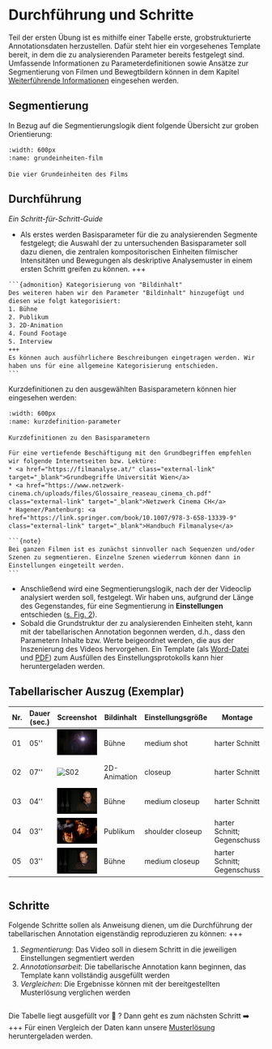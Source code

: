 # Durchführung und Schritte
Teil der ersten Übung ist es mithilfe einer Tabelle erste, grobstrukturierte Annotationsdaten herzustellen. Dafür steht hier ein vorgesehenes Template bereit, in dem die zu analysierenden Parameter bereits festgelegt sind. Umfassende Informationen zu Parameterdefinitionen sowie Ansätze zur Segmentierung von Filmen und Bewegtbildern können in dem Kapitel [Weiterführende Informationen](../Kapitel_I/weiterführende_Informationen) eingesehen werden. 
## Segmentierung
In Bezug auf die Segmentierungslogik dient folgende Übersicht zur groben Orientierung:
```{figure} ../assets/Vier-Grundeinheiten-des-Films.png
:width: 600px
:name: grundeinheiten-film

Die vier Grundeinheiten des Films
```
## Durchführung
*Ein Schritt-für-Schritt-Guide*
* Als erstes werden Basisparameter für die zu analysierenden Segmente festgelegt; die Auswahl der zu untersuchenden Basisparameter soll dazu dienen, die zentralen kompositorischen Einheiten filmischer Intensitäten und Bewegungen als deskriptive Analysemuster in einem ersten Schritt greifen zu können.
+++
````{margin}
```{admonition} Kategorisierung von "Bildinhalt"
Des weiteren haben wir den Parameter "Bildinhalt" hinzugefügt und diesen wie folgt kategorisiert: 
1. Bühne
2. Publikum
3. 2D-Animation
4. Found Footage
5. Interview
+++
Es können auch ausführlichere Beschreibungen eingetragen werden. Wir haben uns für eine allgemeine Kategorisierung entschieden.
```
````

Kurzdefinitionen zu den ausgewählten Basisparametern können hier eingesehen werden:
```{figure} ../assets/Kurzdefinition-Parameter.png
:width: 600px
:name: kurzdefinition-parameter

Kurzdefinitionen zu den Basisparametern
```
```{seealso}
Für eine vertiefende Beschäftigung mit den Grundbegriffen empfehlen wir folgende Internetseiten bzw. Lektüre:
* <a href="https://filmanalyse.at/" class="external-link" target="_blank">Grundbegriffe Universität Wien</a>
* <a href="https://www.netzwerk-cinema.ch/uploads/files/Glossaire_reaseau_cinema_ch.pdf" class="external-link" target="_blank">Netzwerk Cinema CH</a>
* Hagener/Pantenburg: <a href="https://link.springer.com/book/10.1007/978-3-658-13339-9" class="external-link" target="_blank">Handbuch Filmanalyse</a>
```
````{margin}
```{note}
Bei ganzen Filmen ist es zunächst sinnvoller nach Sequenzen und/oder Szenen zu segmentieren. Einzelne Szenen wiederrum können dann in Einstellungen eingeteilt werden.
```
````
* Anschließend wird eine Segmentierungslogik, nach der der Videoclip analysiert werden soll, festgelegt. Wir haben uns, aufgrund der Länge des Gegenstandes, für eine Segmentierung in **Einstellungen** entschieden ([s. Fig. 2](#grundeinheiten-film)). 
* Sobald die Grundstruktur der zu analysierenden Einheiten steht, kann mit der tabellarischen Annotation begonnen werden, d.h., dass den Parametern Inhalte bzw. Werte beigeordnet werden, die aus der Inszenierung des Videos hervorgehen. Ein Template (als [Word-Datei](../assets/Tabellarische-Annotation-Template-Quadriga.docx) und [PDF](../assets/Tabellarische-Annotation-Template-Quadriga.pdf)) zum Ausfüllen des Einstellungsprotokolls kann hier heruntergeladen werden.
## Tabellarischer Auszug (Exemplar)
| Nr. | Dauer (sec.) | Screenshot | Bildinhalt | Einstellungsgröße | Montage | Kamera | Ton/Musik | Farbe | Licht |
|-----|--------------|------------|------------|--------------------|-------------------|----------------------------------|-----------|-------|-------|
| 01  | 05'' |![S01](../assets/S01.png)| Bühne | medium shot        | harter Schnitt   | low-angle; Fahrt: leicht>links     | Dialog/Rede (onscreen) | schwarz | dunkel |
| 02  | 07'' | ![S02](../assets/S02.png) | 2D-Animation | closeup           | harter Schnitt   | high-angle; Fahrt: unten>oben     | Dialog/Rede /Gelächter (offscreen) | weiß, braun, rot | dunkel; hell |
| 03  | 04''  | ![S03](../assets/S03.png) | Bühne                     | medium closeup     | harter Schnitt   | straight-angle; unbewegt          | Dialog/Rede (onscreen) | schwarz; grau | dunkel |
| 04  | 03''    | ![S04](../assets/S04.png) | Publikum | shoulder closeup  | harter Schnitt; Gegenschuss | straight-angle; unbewegt | Applaus (onscreen) | orange; schwarz | dunkel |
| 05  | 03'' | ![S05](../assets/S05.png) | Bühne                     | medium closeup     | harter Schnitt; Gegenschuss | straight-angle; unbewegt | Dialog/Rede (onscreen) | schwarz; grau | dunkel |
```{important} Eine tabellarische Annotation erfordert viel Zeit und Aufmerksamkeit, da alle Daten, beispielsweise mit einem Textprogramm, manuell eingetragen werden müssen. 
```
## Schritte
Folgende Schritte sollen als Anweisung dienen, um die Durchführung der tabellarischen Annotation eigenständig reproduzieren zu können:
+++
1. *Segmentierung*: Das Video soll in diesem Schritt in die jeweiligen Einstellungen segmentiert werden
2. *Annotationsarbeit*: Die tabellarische Annotation kann beginnen, das Template kann vollständig ausgefüllt werden 
3. *Vergleichen*: Die Ergebnisse können mit der bereitgestellten Musterlösung verglichen werden
```{attention} Die Annotationen bzw. Annotationsmethode kann sich in einigen Punkten auch unterscheiden. Entscheidend ist, dass filmanalytische Daten in einem ersten Schritt erfasst und verglichen werden können.
```
Die Tabelle liegt ausgefüllt vor 👏 ? Dann geht es zum nächsten Schritt ➡️ 
+++
Für einen Vergleich der Daten kann unsere [Musterlösung](../assets/Tabellarische-Annotation-Musterlösung-Quadriga.pdf) heruntergeladen werden.
